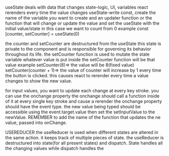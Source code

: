 useState deals with data that changes
state-logic, UI, variables
react rerenders every time the value changes
useState-write const, create the name of the variable you want to create and an updater function or the function that will change or update the value and set the useState with the initial value/state in this case we want to count from 0
example 
const [counter, setCounter] = useState(0)

the counter and setCounter are destructured from the useState
this state is private to the component and is responsible for governing its behavior throughout its life.
the setCounter function is used to mutate the state variable
whatever value is put inside the setCounter function will be that value
example 
setCounter(8)=> the value will be 8(fixed value)
setCounter(counter + 1)=> the value of counter will increase by 1 every time the button is clicked. this causes react to rerender every time a value changes to show the new value.

for input values, you want to update each change at every key stroke. you can use the onchange property
the onchange should call a function inside of it at every single key stroke and cause a rerender
the onchange property should have the event type.
the new value being typed should be accessible using the event.target.value
then set the setInputValue to the newValue. REMEMBER to add the name of the function that updates the ne value, passed into onChange.

USEREDUCER
the useReducer is used when different states are altered in the same action. it keeps track of multiple pieces of state.
the useReducer is destructured into state(for all present states) and dispatch.
State handles all the changing values while dispatch handles the
